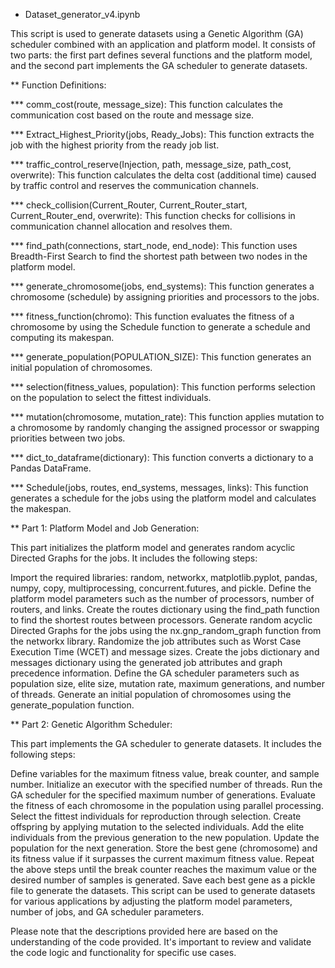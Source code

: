 * Dataset_generator_v4.ipynb

This script is used to generate datasets using a Genetic Algorithm (GA) scheduler combined with an application and platform model. It consists of two parts: the first part defines several functions and the platform model, and the second part implements the GA scheduler to generate datasets.

** Function Definitions:

*** comm_cost(route, message_size): This function calculates the communication cost based on the route and message size.

*** Extract_Highest_Priority(jobs, Ready_Jobs): This function extracts the job with the highest priority from the ready job list.

*** traffic_control_reserve(Injection, path, message_size, path_cost, overwrite): This function calculates the delta cost (additional time) caused by traffic control and reserves the communication channels.

*** check_collision(Current_Router, Current_Router_start, Current_Router_end, overwrite): This function checks for collisions in communication channel allocation and resolves them.

*** find_path(connections, start_node, end_node): This function uses Breadth-First Search to find the shortest path between two nodes in the platform model.

*** generate_chromosome(jobs, end_systems): This function generates a chromosome (schedule) by assigning priorities and processors to the jobs.

*** fitness_function(chromo): This function evaluates the fitness of a chromosome by using the Schedule function to generate a schedule and computing its makespan.

*** generate_population(POPULATION_SIZE): This function generates an initial population of chromosomes.

*** selection(fitness_values, population): This function performs selection on the population to select the fittest individuals.

*** mutation(chromosome, mutation_rate): This function applies mutation to a chromosome by randomly changing the assigned processor or swapping priorities between two jobs.

*** dict_to_dataframe(dictionary): This function converts a dictionary to a Pandas DataFrame.

*** Schedule(jobs, routes, end_systems, messages, links): This function generates a schedule for the jobs using the platform model and calculates the makespan.

** Part 1: Platform Model and Job Generation:

This part initializes the platform model and generates random acyclic Directed Graphs for the jobs. It includes the following steps:

Import the required libraries: random, networkx, matplotlib.pyplot, pandas, numpy, copy, multiprocessing, concurrent.futures, and pickle.
Define the platform model parameters such as the number of processors, number of routers, and links.
Create the routes dictionary using the find_path function to find the shortest routes between processors.
Generate random acyclic Directed Graphs for the jobs using the nx.gnp_random_graph function from the networkx library.
Randomize the job attributes such as Worst Case Execution Time (WCET) and message sizes.
Create the jobs dictionary and messages dictionary using the generated job attributes and graph precedence information.
Define the GA scheduler parameters such as population size, elite size, mutation rate, maximum generations, and number of threads.
Generate an initial population of chromosomes using the generate_population function.

** Part 2: Genetic Algorithm Scheduler:

This part implements the GA scheduler to generate datasets. It includes the following steps:

Define variables for the maximum fitness value, break counter, and sample number.
Initialize an executor with the specified number of threads.
Run the GA scheduler for the specified maximum number of generations.
Evaluate the fitness of each chromosome in the population using parallel processing.
Select the fittest individuals for reproduction through selection.
Create offspring by applying mutation to the selected individuals.
Add the elite individuals from the previous generation to the new population.
Update the population for the next generation.
Store the best gene (chromosome) and its fitness value if it surpasses the current maximum fitness value.
Repeat the above steps until the break counter reaches the maximum value or the desired number of samples is generated.
Save each best gene as a pickle file to generate the datasets.
This script can be used to generate datasets for various applications by adjusting the platform model parameters, number of jobs, and GA scheduler parameters.

Please note that the descriptions provided here are based on the understanding of the code provided. It's important to review and validate the code logic and functionality for specific use cases.
